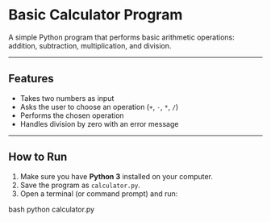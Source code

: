 #  Basic Calculator Program

A simple Python program that performs basic arithmetic operations: addition, subtraction, multiplication, and division.

---

##  Features
- Takes two numbers as input
- Asks the user to choose an operation (`+`, `-`, `*`, `/`)
- Performs the chosen operation
- Handles division by zero with an error message

---

## How to Run

1. Make sure you have **Python 3** installed on your computer.
2. Save the program as `calculator.py`.
3. Open a terminal (or command prompt) and run:

bash
python calculator.py
